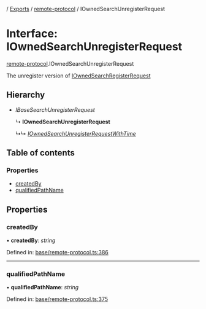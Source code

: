 [](../README.md) / [Exports](../modules.md) / [remote-protocol](../modules/remote_protocol.md) / IOwnedSearchUnregisterRequest

# Interface: IOwnedSearchUnregisterRequest

[remote-protocol](../modules/remote_protocol.md).IOwnedSearchUnregisterRequest

The unregister version of [IOwnedSearchRegisterRequest](remote_protocol.iownedsearchregisterrequest.md)

## Hierarchy

* *IBaseSearchUnregisterRequest*

  ↳ **IOwnedSearchUnregisterRequest**

  ↳↳ [*IOwnedSearchUnregisterRequestWithTime*](client_internal_testing.iownedsearchunregisterrequestwithtime.md)

## Table of contents

### Properties

- [createdBy](remote_protocol.iownedsearchunregisterrequest.md#createdby)
- [qualifiedPathName](remote_protocol.iownedsearchunregisterrequest.md#qualifiedpathname)

## Properties

### createdBy

• **createdBy**: *string*

Defined in: [base/remote-protocol.ts:386](https://github.com/onzag/itemize/blob/0569bdf2/base/remote-protocol.ts#L386)

___

### qualifiedPathName

• **qualifiedPathName**: *string*

Defined in: [base/remote-protocol.ts:375](https://github.com/onzag/itemize/blob/0569bdf2/base/remote-protocol.ts#L375)
